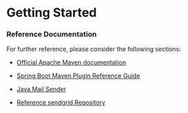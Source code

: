 # Getting Started

### Reference Documentation
For further reference, please consider the following sections:

* [Official Apache Maven documentation](https://maven.apache.org/guides/index.html)
* [Spring Boot Maven Plugin Reference Guide](https://docs.spring.io/spring-boot/docs/2.1.8.RELEASE/maven-plugin/)
* [Java Mail Sender](https://docs.spring.io/spring-boot/docs/{bootVersion}/reference/htmlsingle/#boot-features-email)

 
* [Reference sendgrid Repository](https://github.com/sendgrid/sendgrid-java)

